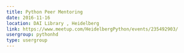 ```yaml
---
title: Python Peer Mentoring
date: 2016-11-16
location: DAI Library , Heidelberg
link: https://www.meetup.com/HeidelbergPython/events/235492903/
usergroup: pythonhd
type: usergroup
---
```

